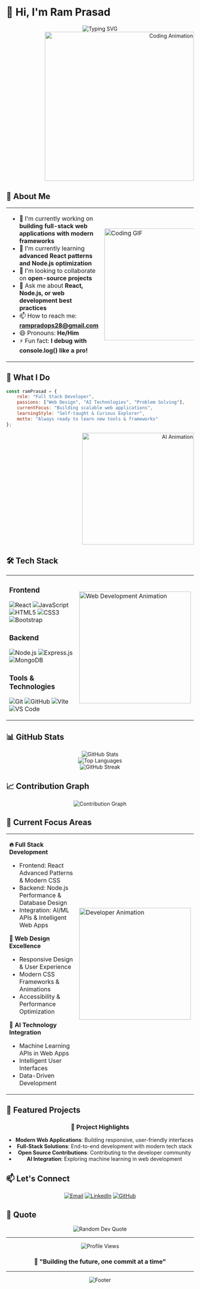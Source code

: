 # 👋 Hi, I'm Ram Prasad

<div align="center">
  <img src="https://readme-typing-svg.demolab.com?font=Fira+Code&pause=1000&color=3B82F6&center=true&vCenter=true&width=435&lines=Full+Stack+Developer;Web+Design+Enthusiast;AI+Technology+Explorer;Always+Learning+New+Things" alt="Typing SVG" />
</div>

<div align="right">
  <img src="https://media.giphy.com/media/qgQUggAC3Pfv687qPC/giphy.gif" width="400" alt="Coding Animation" />
</div>

## 🎯 About Me

<table>
<tr>
<td width="60%">

- 🔭 I'm currently working on **building full-stack web applications with modern frameworks**
- 🌱 I'm currently learning **advanced React patterns and Node.js optimization**
- 👯 I'm looking to collaborate on **open-source projects** 
- 💬 Ask me about **React, Node.js, or web development best practices**
- 📫 How to reach me: **rampradops28@gmail.com**
- 😄 Pronouns: **He/Him**
- ⚡ Fun fact: **I debug with console.log() like a pro!**

</td>
<td width="40%">

<img src="https://media.giphy.com/media/L1R1tvI9svkIWwpVYr/giphy.gif" width="300" alt="Coding GIF" />

</td>
</tr>
</table>

## 🚀 What I Do

<div align="left" width="50%">

```javascript
const ramPrasad = {
    role: "Full Stack Developer",
    passions: ["Web Design", "AI Technologies", "Problem Solving"],
    currentFocus: "Building scalable web applications",
    learningStyle: "Self-taught & Curious Explorer",
    motto: "Always ready to learn new tools & frameworks"
};
```

</div>

<div align="right" width="50%">
  <img src="https://media.giphy.com/media/SWoSkN6DxTszqIKEqv/giphy.gif" width="300" alt="AI Animation" />
</div>

## 🛠️ Tech Stack

<table>
<tr>
<td width="60%">

### Frontend
![React](https://img.shields.io/badge/React-20232A?style=for-the-badge&logo=react&logoColor=61DAFB)
![JavaScript](https://img.shields.io/badge/JavaScript-F7DF1E?style=for-the-badge&logo=javascript&logoColor=black)
![HTML5](https://img.shields.io/badge/HTML5-E34F26?style=for-the-badge&logo=html5&logoColor=white)
![CSS3](https://img.shields.io/badge/CSS3-1572B6?style=for-the-badge&logo=css3&logoColor=white)
![Bootstrap](https://img.shields.io/badge/Bootstrap-563D7C?style=for-the-badge&logo=bootstrap&logoColor=white)

### Backend
![Node.js](https://img.shields.io/badge/Node.js-43853D?style=for-the-badge&logo=node.js&logoColor=white)
![Express.js](https://img.shields.io/badge/Express.js-404D59?style=for-the-badge&logo=express&logoColor=white)
![MongoDB](https://img.shields.io/badge/MongoDB-4EA94B?style=for-the-badge&logo=mongodb&logoColor=white)

### Tools & Technologies
![Git](https://img.shields.io/badge/Git-F05032?style=for-the-badge&logo=git&logoColor=white)
![GitHub](https://img.shields.io/badge/GitHub-100000?style=for-the-badge&logo=github&logoColor=white)
![Vite](https://img.shields.io/badge/Vite-646CFF?style=for-the-badge&logo=vite&logoColor=white)
![VS Code](https://img.shields.io/badge/VS_Code-007ACC?style=for-the-badge&logo=visual-studio-code&logoColor=white)

</td>
<td width="40%">

<img src="https://media.giphy.com/media/RbDKaczqWovIugyJmW/giphy.gif" width="300" alt="Web Development Animation" />

</td>
</tr>
</table>

## 📊 GitHub Stats

<div align="center">
  <img src="https://github-readme-stats.vercel.app/api?username=rampradops28&show_icons=true&theme=tokyonight&hide_border=true&count_private=true" alt="GitHub Stats" />
</div>

<div align="center">
  <img src="https://github-readme-stats.vercel.app/api/top-langs/?username=rampradops28&layout=compact&theme=tokyonight&hide_border=true" alt="Top Languages" />
</div>

<div align="center">
  <img src="https://streak-stats.demolab.com/?user=rampradops28&theme=tokyonight&hide_border=true" alt="GitHub Streak" />
</div>

## 📈 Contribution Graph

<div align="center">
  <img src="https://github-readme-activity-graph.vercel.app/graph?username=rampradops28&theme=tokyo-night&hide_border=true" alt="Contribution Graph" />
</div>

## 🎯 Current Focus Areas

<table>
<tr>
<td width="60%">

**🔥 Full Stack Development**
- Frontend: React Advanced Patterns & Modern CSS
- Backend: Node.js Performance & Database Design
- Integration: AI/ML APIs & Intelligent Web Apps

**🎨 Web Design Excellence**
- Responsive Design & User Experience
- Modern CSS Frameworks & Animations
- Accessibility & Performance Optimization

**🤖 AI Technology Integration**
- Machine Learning APIs in Web Apps
- Intelligent User Interfaces
- Data-Driven Development

</td>
<td width="40%">

<img src="https://media.giphy.com/media/LaVp0AyqR5bGsC5Cbm/giphy.gif" width="300" alt="Developer Animation" />

</td>
</tr>
</table>

## 🌟 Featured Projects

<div align="center">

### 🚀 Project Highlights
- **Modern Web Applications**: Building responsive, user-friendly interfaces
- **Full-Stack Solutions**: End-to-end development with modern tech stack
- **Open Source Contributions**: Contributing to the developer community
- **AI Integration**: Exploring machine learning in web development

</div>

## 📫 Let's Connect

<div align="center">
  
[![Email](https://img.shields.io/badge/Email-D14836?style=for-the-badge&logo=gmail&logoColor=white)](mailto:rampradop28@gmail.com)
[![LinkedIn](https://img.shields.io/badge/LinkedIn-0077B5?style=for-the-badge&logo=linkedin&logoColor=white)](www.linkedin.com/in/ram-pradop-b81571259)
[![GitHub](https://img.shields.io/badge/GitHub-100000?style=for-the-badge&logo=github&logoColor=white)](https://github.com/rampradops28)

</div>

## 💭 Quote

<div align="center">
  <img src="https://quotes-github-readme.vercel.app/api?type=horizontal&theme=tokyonight" alt="Random Dev Quote" />
</div>

---

<div align="center">
  <img src="https://komarev.com/ghpvc/?username=rampradops28&color=blueviolet&style=flat-square&label=Profile+Views" alt="Profile Views" />
</div>

<div align="center">
  
### 🚀 "Building the future, one commit at a time"

</div>

---

<div align="center">
  <img src="https://capsule-render.vercel.app/api?type=waving&color=gradient&height=100&section=footer" alt="Footer" />
</div>
